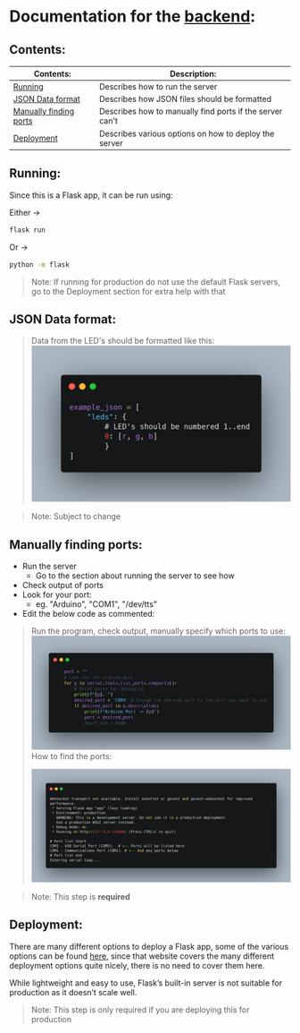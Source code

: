 # Documentation for the [backend](https://github.com/SagnikPradhan/the-knights/tree/b40225d6ca580323436ecf3f953cbdaf4bd8ebc1/backend):
## Contents:
Contents: | Description:
-------- | -----------
[Running](https://github.com/SagnikPradhan/the-knights/tree/b40225d6ca580323436ecf3f953cbdaf4bd8ebc1/backend#running) | Describes how to run the server
[JSON Data format](https://github.com/SagnikPradhan/the-knights/tree/b40225d6ca580323436ecf3f953cbdaf4bd8ebc1/backend#json-data-format) | Describes how JSON files should be formatted
[Manually finding ports](https://github.com/SagnikPradhan/the-knights/tree/b40225d6ca580323436ecf3f953cbdaf4bd8ebc1/backend#manually-finding-ports) | Describes how to manually find ports if the server can't
[Deployment](https://github.com/SagnikPradhan/the-knights/tree/b40225d6ca580323436ecf3f953cbdaf4bd8ebc1/backend#deployment) | Describes various options on how to deploy the server

## Running:
Since this is a Flask app, it can be run using:

Either -> 
```bash
flask run
```
Or ->
```bash
python -m flask
```
> Note: If running for production do not use the default Flask servers, go to the Deployment section for extra help with that

## JSON Data format:
> Data from the LED's should be formatted like this:
![JsonAnnotation](JsonAnnotation.png)

> Note: Subject to change

## Manually finding ports:
- Run the server
  - Go to the section about running the server to see how
- Check output of ports
- Look for your port:
  - eg. "Arduino", "COM1", "/dev/tts"
- Edit the below code as commented:
> Run the program, check output, manually specify which ports to use:
![EditAnnotataion](EditAnnotation.png)
> How to find the ports:
>
>![PortAnnotation](PortAnnotation.png)

> Note: This step is **required**

## Deployment:
There are many different options to deploy a Flask app, some of the various options can be found [here](https://flask.palletsprojects.com/en/1.1.x/deploying/), since that website covers the many different deployment options quite nicely, there is no need to cover them here.

While lightweight and easy to use, Flask’s built-in server is not suitable for production as it doesn’t scale well.
> Note: This step is only required if you are deploying this for production
